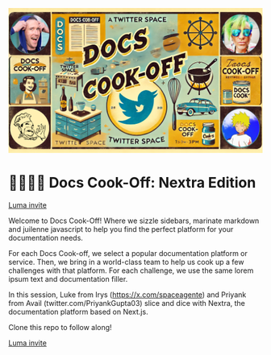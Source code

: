 ![promo header](./assets/cook-off-promo.png)

# 👨‍🍳👨‍🍳 Docs Cook-Off: Nextra Edition

[Luma invite](https://lu.ma/95bfczuz)

​Welcome to Docs Cook-Off! Where we sizzle sidebars, marinate markdown and juilenne javascript to help you find the perfect platform for your documentation needs.

​For each Docs Cook-off, we select a popular documentation platform or service. Then, we bring in a world-class team to help us cook up a few challenges with that platform. For each challenge, we use the same lorem ipsum text and documentation filler.

​In this session, Luke from Irys (https://x.com/spaceagente) and Priyank from Avail (twitter.com/PriyankGupta03) slice and dice with Nextra, the documentation platform based on Next.js.

Clone this repo to follow along!

[Luma invite](https://lu.ma/95bfczuz)